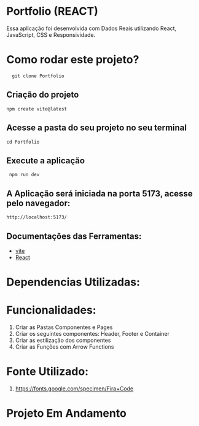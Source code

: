 # Portfolio  (REACT)

Essa aplicação foi desenvolvida com Dados Reais utilizando React, JavaScript, CSS  e Responsividade.

# Como rodar este projeto?

      git clone Portfolio

 ## Criação do projeto

    npm create vite@latest

 ## Acesse a pasta do seu projeto no seu terminal

    cd Portfolio

  ## Execute a aplicação

     npm run dev  

## A Aplicação será iniciada na porta  5173, acesse pelo navegador:

    http://localhost:5173/      

## Documentações das Ferramentas:

- [vite](https://vitejs.dev/)
- [React](https://react.dev/)


# Dependencias Utilizadas:
    
     

# Funcionalidades:

1. Criar as Pastas Componentes e Pages
2. Criar os seguintes componentes: Header, Footer e Container
3. Criar as estilização dos componentes
4. Criar as Funções com Arrow Functions


# Fonte Utilizado:

1. https://fonts.google.com/specimen/Fira+Code


# Projeto Em Andamento



